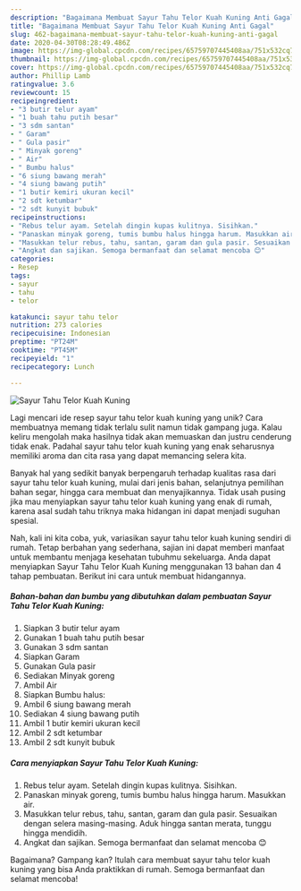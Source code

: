 ```yaml
---
description: "Bagaimana Membuat Sayur Tahu Telor Kuah Kuning Anti Gagal"
title: "Bagaimana Membuat Sayur Tahu Telor Kuah Kuning Anti Gagal"
slug: 462-bagaimana-membuat-sayur-tahu-telor-kuah-kuning-anti-gagal
date: 2020-04-30T08:28:49.486Z
image: https://img-global.cpcdn.com/recipes/65759707445408aa/751x532cq70/sayur-tahu-telor-kuah-kuning-foto-resep-utama.jpg
thumbnail: https://img-global.cpcdn.com/recipes/65759707445408aa/751x532cq70/sayur-tahu-telor-kuah-kuning-foto-resep-utama.jpg
cover: https://img-global.cpcdn.com/recipes/65759707445408aa/751x532cq70/sayur-tahu-telor-kuah-kuning-foto-resep-utama.jpg
author: Phillip Lamb
ratingvalue: 3.6
reviewcount: 15
recipeingredient:
- "3 butir telur ayam"
- "1 buah tahu putih besar"
- "3 sdm santan"
- " Garam"
- " Gula pasir"
- " Minyak goreng"
- " Air"
- " Bumbu halus"
- "6 siung bawang merah"
- "4 siung bawang putih"
- "1 butir kemiri ukuran kecil"
- "2 sdt ketumbar"
- "2 sdt kunyit bubuk"
recipeinstructions:
- "Rebus telur ayam. Setelah dingin kupas kulitnya. Sisihkan."
- "Panaskan minyak goreng, tumis bumbu halus hingga harum. Masukkan air."
- "Masukkan telur rebus, tahu, santan, garam dan gula pasir. Sesuaikan dengan selera masing-masing. Aduk hingga santan merata, tunggu hingga mendidih."
- "Angkat dan sajikan. Semoga bermanfaat dan selamat mencoba 😊"
categories:
- Resep
tags:
- sayur
- tahu
- telor

katakunci: sayur tahu telor 
nutrition: 273 calories
recipecuisine: Indonesian
preptime: "PT24M"
cooktime: "PT45M"
recipeyield: "1"
recipecategory: Lunch

---
```



![Sayur Tahu Telor Kuah Kuning](https://img-global.cpcdn.com/recipes/65759707445408aa/751x532cq70/sayur-tahu-telor-kuah-kuning-foto-resep-utama.jpg)

Lagi mencari ide resep sayur tahu telor kuah kuning yang unik? Cara membuatnya memang tidak terlalu sulit namun tidak gampang juga. Kalau keliru mengolah maka hasilnya tidak akan memuaskan dan justru cenderung tidak enak. Padahal sayur tahu telor kuah kuning yang enak seharusnya memiliki aroma dan cita rasa yang dapat memancing selera kita.

Banyak hal yang sedikit banyak berpengaruh terhadap kualitas rasa dari sayur tahu telor kuah kuning, mulai dari jenis bahan, selanjutnya pemilihan bahan segar, hingga cara membuat dan menyajikannya. Tidak usah pusing jika mau menyiapkan sayur tahu telor kuah kuning yang enak di rumah, karena asal sudah tahu triknya maka hidangan ini dapat menjadi suguhan spesial.




Nah, kali ini kita coba, yuk, variasikan sayur tahu telor kuah kuning sendiri di rumah. Tetap berbahan yang sederhana, sajian ini dapat memberi manfaat untuk membantu menjaga kesehatan tubuhmu sekeluarga. Anda dapat menyiapkan Sayur Tahu Telor Kuah Kuning menggunakan 13 bahan dan 4 tahap pembuatan. Berikut ini cara untuk membuat hidangannya.

<!--inarticleads1-->

##### Bahan-bahan dan bumbu yang dibutuhkan dalam pembuatan Sayur Tahu Telor Kuah Kuning:

1. Siapkan 3 butir telur ayam
1. Gunakan 1 buah tahu putih besar
1. Gunakan 3 sdm santan
1. Siapkan  Garam
1. Gunakan  Gula pasir
1. Sediakan  Minyak goreng
1. Ambil  Air
1. Siapkan  Bumbu halus:
1. Ambil 6 siung bawang merah
1. Sediakan 4 siung bawang putih
1. Ambil 1 butir kemiri ukuran kecil
1. Ambil 2 sdt ketumbar
1. Ambil 2 sdt kunyit bubuk




<!--inarticleads2-->

##### Cara menyiapkan Sayur Tahu Telor Kuah Kuning:

1. Rebus telur ayam. Setelah dingin kupas kulitnya. Sisihkan.
1. Panaskan minyak goreng, tumis bumbu halus hingga harum. Masukkan air.
1. Masukkan telur rebus, tahu, santan, garam dan gula pasir. Sesuaikan dengan selera masing-masing. Aduk hingga santan merata, tunggu hingga mendidih.
1. Angkat dan sajikan. Semoga bermanfaat dan selamat mencoba 😊




Bagaimana? Gampang kan? Itulah cara membuat sayur tahu telor kuah kuning yang bisa Anda praktikkan di rumah. Semoga bermanfaat dan selamat mencoba!
